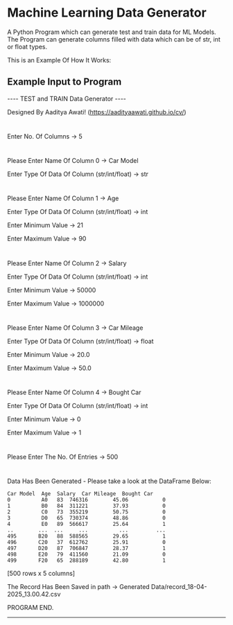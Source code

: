# Machine Learning Data Generator
A Python Program which can generate test and train data for ML Models.
The Program can generate columns filled with data which can be of str, int or float types. 

This is an Example Of How It Works:

## Example Input to Program

 ---- TEST and TRAIN Data Generator ----

Designed By Aaditya Awati! (https://aadityaawati.github.io/cv/)
# 

Enter No. Of Columns -> 5
# 

Please Enter Name Of Column 0 -> Car Model

Enter Type Of Data Of Column (str/int/float) -> str
# 
Please Enter Name Of Column 1 -> Age

Enter Type Of Data Of Column (str/int/float) -> int


Enter Minimum Value -> 21

Enter Maximum Value -> 90
# 
Please Enter Name Of Column 2 -> Salary

Enter Type Of Data Of Column (str/int/float) -> int


Enter Minimum Value -> 50000

Enter Maximum Value -> 1000000
# 
Please Enter Name Of Column 3 -> Car Mileage

Enter Type Of Data Of Column (str/int/float) -> float


Enter Minimum Value -> 20.0

Enter Maximum Value -> 50.0
# 
Please Enter Name Of Column 4 -> Bought Car

Enter Type Of Data Of Column (str/int/float) -> int


Enter Minimum Value -> 0

Enter Maximum Value -> 1
# 
Please Enter The No. Of Entries -> 500

# 
Data Has Been Generated - Please take a look at the DataFrame Below:

    Car Model  Age  Salary  Car Mileage  Bought Car
    0          A0   83  746316        45.06           0
    1          B0   84  311221        37.93           0
    2          C0   73  355219        50.75           0
    3          D0   65  730374        48.86           0
    4          E0   89  566617        25.64           1
    ..        ...  ...     ...          ...         ...
    495       B20   88  588565        29.65           1
    496       C20   37  612762        25.91           0
    497       D20   87  706847        28.37           1
    498       E20   79  411560        21.09           0
    499       F20   65  288189        42.80           1


[500 rows x 5 columns]




The Record Has Been Saved in path -> Generated Data/record_18-04-2025_13.00.42.csv


PROGRAM END.

-----------------------------------------------------------------------------------------------
